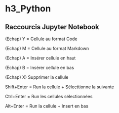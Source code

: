 # h3_Python

## Raccourcis Jupyter Notebook

(Echap) Y = Cellule au format Code

(Echap) M = Cellule au format Markdown

(Echap) A = Insérer cellule en haut

(Echap) B = Insérer cellule en bas

(Echap) X) Supprimer la cellule

Shift+Enter = Run la cellule + Sélecttionne la suivante

Ctrl+Enter = Run les cellules sélectionnées

Alt+Enter = Run la cellule + Insert en bas
